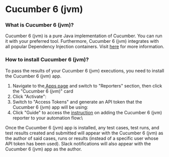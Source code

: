 # Cucumber 6 (jvm)

### What is Cucumber 6 (jvm)?

Cucumber 6 (jvm) is a pure Java implementation of Cucumber. You can run it with your preferred tool. Furthermore, Cucumber 6 (jvm) integrates with all popular Dependency Injection containers. Visit [here](https://cucumber.io/docs/installation/java/#dependency-injection) for more information.

### How to install Cucumber 6 (jvm)?

To pass the results of your Cucumber 6 (jvm) executions, you need to install the Cucumber 6 (jvm) app.

1. Navigate to the[ Apps page](https://app.qase.io/apps) and switch to "Reporters" section, then click the "Cucumber 6 (jvm)" card
2. Click "Activate":
3. Switch to "Access Tokens" and generate an API token that the Cucumber 6 (jvm) app will be using:
4. Click "Guide" to access the [instruction](https://github.com/qase-tms/qase-java/tree/main/qase-cucumber-v6-reporter) on adding the Cucumber 6 (jvm) reporter to your automation flow:\


Once the Cucumber 6 (jvm) app is installed, any test cases, test runs, and test results created and submitted will appear with the Cucumber 6 (jvm) as the author of said cases, runs or results (instead of a specific user whose API token has been used). Slack notifications will also appear with the Cucumber 6 (jvm) app as the author.

